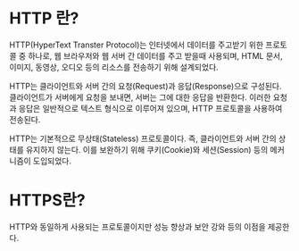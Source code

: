 # HTTP 란?

HTTP(HyperText Transter Protocol)는 인터넷에서 데이터를 주고받기 위한 프로토콜 중 하나로, 웹 브라우저와 웹 서버 간 데이터를 주고 받을때 사용되며, HTML 문서, 이미지, 동영상, 오디오 등의 리소스를 전송하기 위해 설계되었다.

HTTP는 클라이언트와 서버 간의 요청(Request)과 응답(Response)으로 구성된다. 클라이언트가 서버에게 요청을 보내면, 서버는 그에 대한 응답을 반환한다. 이러한 요청과 응답은 일반적으로 텍스트 형식으로 이루어져 있으며, HTTP 프로토콜을 사용하여 전송된다.

HTTP는 기본적으로 무상태(Stateless) 프로토콜이다. 즉, 클라이언트와 서버 간의 상태를 유지하지 않는다. 이를 보완하기 위해 쿠키(Cookie)와 세션(Session) 등의 메커니즘이 도입되었다.

# HTTPS란?

HTTP와 동일하게 사용되는 프로토콜이지만 성능 향상과 보안 강와 등의 이점을 제공한다.
